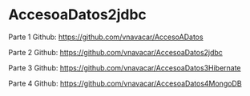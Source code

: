 AccesoaDatos2jdbc
=========
Parte 1 Github: https://github.com/vnavacar/AccesoADatos

Parte 2 Github: https://github.com/vnavacar/AccesoaDatos2jdbc

Parte 3 Github: https://github.com/vnavacar/AccesoaDatos3Hibernate

Parte 4 Github: https://github.com/vnavacar/AccesoaDatos4MongoDB
